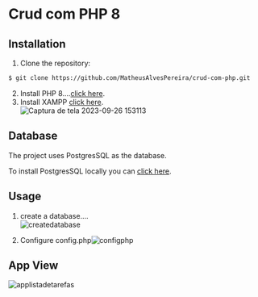 # Crud com PHP 8

## Installation

1. Clone the repository:

```bash
$ git clone https://github.com/MatheusAlvesPereira/crud-com-php.git
```

2. Install PHP 8....[click here](https://www.php.net/downloads).
3. Install XAMPP [click here](https://www.apachefriends.org/pt_br/index.html).
<br> ![Captura de tela 2023-09-26 153113](https://github.com/MatheusAlvesPereira/crud-com-php/assets/99885299/9d28be4b-ad62-4aef-8b31-aa02354e8130)


## Database
The project uses PostgresSQL as the database.

To install PostgresSQL locally you can [click here](https://www.postgresql.org/download/).

## Usage

1. create a database.... <br> ![createdatabase](https://github.com/MatheusAlvesPereira/crud-com-php/assets/99885299/4d523ccb-2bb5-4dfa-96a9-ad2e1f9eac8d)

2. Configure config.php![configphp](https://github.com/MatheusAlvesPereira/crud-com-php/assets/99885299/e4bf6084-715d-41a5-aa0d-4d813a969207)

## App View
![applistadetarefas](https://github.com/MatheusAlvesPereira/crud-com-php/assets/99885299/54cb3dfa-4ae1-4898-a948-1863478e5f8a)
